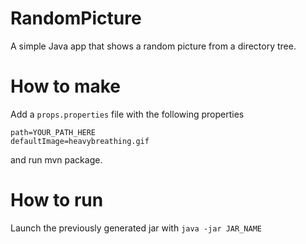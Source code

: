 # RandomPicture
A simple Java app that shows a random picture from a directory tree.
# How to make
Add a `props.properties` file with the following properties
```
path=YOUR_PATH_HERE
defaultImage=heavybreathing.gif
```

and run mvn package.

# How to run
Launch the previously generated jar with `java -jar JAR_NAME`
